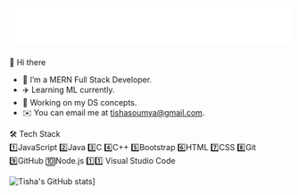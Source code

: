 <h1 align="center">
  <img src="https://raw.githubusercontent.com/Tishasoumya-02/Tishasoumya-02/main/name.svg" alt="Tisha Soumya" />
</h1>


👋 Hi there

- 🔭 I’m a MERN Full Stack Developer. 
- ✈️ Learning ML currently.  
- 🌱 Working on my DS concepts.
- ✉️  You can email me at tishasoumya@gmail.com.

 
 🛠  Tech Stack<br>
1️⃣JavaScript  2️⃣Java  3️⃣C  4️⃣C++ 5️⃣Bootstrap
6️⃣HTML  7️⃣CSS  8️⃣Git  9️⃣GitHub 🔟Node.js 1️⃣1️⃣ Visual Studio Code  

![Tisha's GitHub stats](https://github-readme-streak-stats.herokuapp.com/?user=Tishasoumya-02&currStreakNum=2FD3EB&fire=pink&sideLabels=FCD8D4&theme=solarized-dark)]



